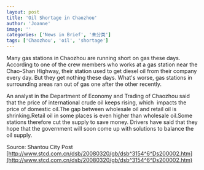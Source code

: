 ```yaml
---
layout: post
title: 'Oil Shortage in Chaozhou'
author: 'Joanne'
image: ''
categories: ['News in Brief', '未分类']
tags: ['Chaozhou', 'oil', 'shortage']
---
```


Many gas stations in Chaozhou are running short on gas these days. According to one of the crew members who works at a gas station near the Chao-Shan Highway, their station used to get diesel oil from their company every day. But they get nothing these days. What's worse, gas stations in surrounding areas ran out of gas one after the other recently.

An analyst in the Department of Economy and Trading of Chaozhou said that the price of international crude oil keeps rising, which  impacts the price of domestic oil.The gap between wholesale oil and retail oil is shrinking.Retail oil in some places is even higher than wholesale oil.Some stations therefore cut the supply to save money. Drivers have said that they hope that the government will soon come up with solutions to balance the oil supply.

Source: Shantou City Post [http://www.stcd.com.cn/dsb/20080320/gb/dsb^3154^6^Ds200002.htm](http://www.stcd.com.cn/dsb/20080320/gb/dsb^3154^6^Ds200002.htm)